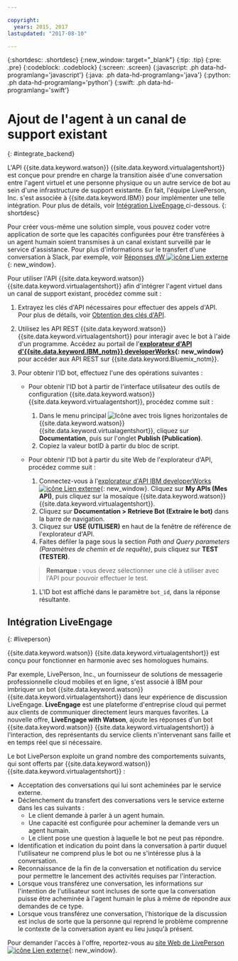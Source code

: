```yaml
---

copyright:
  years: 2015, 2017
lastupdated: "2017-08-10"

---
```


{:shortdesc: .shortdesc}
{:new_window: target="_blank"}
{:tip: .tip}
{:pre: .pre}
{:codeblock: .codeblock}
{:screen: .screen}
{:javascript: .ph data-hd-programlang='javascript'}
{:java: .ph data-hd-programlang='java'}
{:python: .ph data-hd-programlang='python'}
{:swift: .ph data-hd-programlang='swift'}

# Ajout de l'agent à un canal de support existant
{: #integrate_backend}

L'API {{site.data.keyword.watson}} {{site.data.keyword.virtualagentshort}} est conçue pour prendre en charge la transition aisée d'une conversation entre l'agent virtuel et une personne physique ou un autre service de bot au sein d'une infrastructure de support existante. En fait, l'équipe LivePerson, Inc. s'est associée à {{site.data.keyword.IBM}} pour implémenter une telle intégration. Pour plus de détails, voir [Intégration LiveEngage ](integrate_backend.html#liveperson) ci-dessous.
{: shortdesc}

Pour créer vous-même une solution simple, vous pouvez coder votre
application de sorte que les capacités configurées pour être transférées à un agent humain
soient transmises à un canal existant surveillé par le service d'assistance. Pour plus d'informations sur le transfert d'une conversation à Slack, par exemple, voir [Réponses dW ![icône Lien externe](../../icons/launch-glyph.svg "icône Lien externe")](https://developer.ibm.com/answers/questions/318623/where-can-i-find-documentation-examples-on-integra/ "icône Lien externe"){: new_window}. 

Pour utiliser l'API {{site.data.keyword.watson}} {{site.data.keyword.virtualagentshort}} afin d'intégrer l'agent virtuel dans un canal de support existant, procédez comme suit :

1.  Extrayez les clés d'API nécessaires pour effectuer des appels d'API. Pour plus de détails, voir [Obtention des clés d'API](api-keys.html). 

1.  Utilisez les API REST {{site.data.keyword.watson}} {{site.data.keyword.virtualagentshort}} pour interagir avec le bot à l'aide d'un programme. Accédez au portail de l'**[explorateur d'API d'{{site.data.keyword.IBM_notm}} developerWorks](https://developer.ibm.com/api/view/id-339:title-Watson_Virtual_Agent){: new_window}** pour accéder aux API REST sur {{site.data.keyword.Bluemix_notm}}.

1.  Pour obtenir l'ID bot, effectuez l'une des opérations suivantes : 
    - Pour obtenir l'ID bot à partir de l'interface utilisateur des outils de configuration {{site.data.keyword.watson}} {{site.data.keyword.virtualagentshort}}, procédez comme suit : 
      1.  Dans le menu principal ![Icône avec trois lignes horizontales](images/hamburger.png) de {{site.data.keyword.watson}} {{site.data.keyword.virtualagentshort}}, cliquez sur **Documentation**, puis sur l'onglet **Publish (Publication)**. 
      1.  Copiez la valeur botID à partir du bloc de script. 

    - Pour obtenir l'ID bot à partir du site Web de l'explorateur d'API, procédez comme suit : 
      1.  Connectez-vous à l'[explorateur d'API IBM developerWorks ![icône Lien externe](../../icons/launch-glyph.svg "icône Lien externe")](https://developer.ibm.com/api/ "icône Lien externe"){: new_window}.
Cliquez sur **My APIs (Mes API)**, puis cliquez sur la mosaïque {{site.data.keyword.watson}} {{site.data.keyword.virtualagentshort}}.
      1.  Cliquez sur **Documentation > Retrieve Bot (Extraire le bot)** dans la barre de navigation.
      1.  Cliquez sur **USE (UTILISER)** en haut de la fenêtre de référence de l'explorateur d'API.
      1.  Faites défiler la page sous la section *Path and Query parameters (Paramètres de chemin et de requête)*, puis cliquez sur **TEST (TESTER)**.
      >**Remarque :** vous devez sélectionner une clé à utiliser avec l'API pour pouvoir effectuer le test.

      1.  L'ID bot est affiché dans le paramètre `bot_id`, dans la réponse résultante. 

## Intégration LiveEngage
{: #liveperson}

{{site.data.keyword.watson}} {{site.data.keyword.virtualagentshort}} est conçu pour fonctionner en harmonie avec ses homologues humains.

Par exemple, LivePerson, Inc., un fournisseur de solutions de messagerie
professionnelle cloud mobiles et en ligne, s'est associé à IBM pour imbriquer un bot {{site.data.keyword.watson}} {{site.data.keyword.virtualagentshort}} dans leur
expérience de discussion LiveEngage. **LiveEngage** est une
plateforme d'entreprise cloud qui permet aux clients de communiquer directement
leurs marques favorites. La nouvelle offre, **LiveEngage with
Watson**, ajoute les réponses d'un bot {{site.data.keyword.watson}} {{site.data.keyword.virtualagentshort}} à l'interaction, des représentants du service clients
n'intervenant sans faille et en temps réel que si nécessaire. 

Le bot LivePerson exploite un grand nombre des comportements suivants, qui sont offerts par {{site.data.keyword.watson}} {{site.data.keyword.virtualagentshort}} : 

- Acceptation des conversations qui lui sont acheminées par le service externe. 
- Déclenchement du transfert des conversations vers le service externe dans les cas suivants : 
    - Le client demande à parler à un agent humain. 
    - Une capacité est configurée pour acheminer la demande vers un agent humain. 
    - Le client pose une question à laquelle le bot ne peut pas répondre.
- Identification et indication du point dans la conversation à partir duquel l'utilisateur ne comprend plus le bot ou ne s'intéresse plus à la conversation.
- Reconnaissance de la fin de la conversation et notification du service pour permettre le lancement des activités requises par l'interaction. 
- Lorsque vous transférez une conversation, les informations sur l'intention de l'utilisateur sont incluses de sorte que la conversation puisse être acheminée à l'agent
humain le plus à même de répondre aux demandes de ce type. 
- Lorsque vous transférez une conversation, l'historique de la discussion est inclus de sorte que la personne qui reprend le problème comprenne le contexte de
la conversation ayant eu lieu jusqu'à présent.

Pour demander l'accès à l'offre, reportez-vous au [site Web de LivePerson ![icône Lien externe](../../icons/launch-glyph.svg "icône Lien externe")](https://engage.liveperson.com/usage/watson/?utm_medium=website&utm_source=IBM&utm_campaign=Watson "icône Lien externe"){: new_window}.
